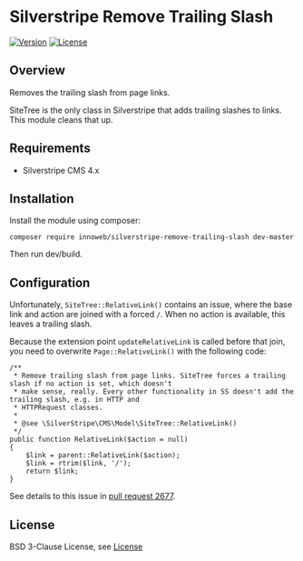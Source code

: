 # Silverstripe Remove Trailing Slash

[![Version](http://img.shields.io/packagist/v/innoweb/silverstripe-remove-trailing-slash.svg?style=flat-square)](https://packagist.org/packages/innoweb/silverstripe-remove-trailing-slash)
[![License](http://img.shields.io/packagist/l/innoweb/silverstripe-remove-trailing-slash.svg?style=flat-square)](license.md)

## Overview

Removes the trailing slash from page links.

SiteTree is the only class in Silverstripe that adds trailing slashes to links. This module cleans that up.

## Requirements

* Silverstripe CMS 4.x

## Installation

Install the module using composer:
```
composer require innoweb/silverstripe-remove-trailing-slash dev-master
```
Then run dev/build.

## Configuration

Unfortunately, `SiteTree::RelativeLink()` contains an issue, where the base link and action are joined with a forced `/`. When no action is available, this leaves a trailing slash.

Because the extension point `updateRelativeLink` is called before that join, you need to overwrite `Page::RelativeLink()` with the following code:

```
/**
 * Remove trailing slash from page links. SiteTree forces a trailing slash if no action is set, which doesn't
 * make sense, really. Every other functionality in SS doesn't add the trailing slash, e.g. in HTTP and
 * HTTPRequest classes.
 *
 * @see \SilverStripe\CMS\Model\SiteTree::RelativeLink()
 */
public function RelativeLink($action = null)
{
	$link = parent::RelativeLink($action);
	$link = rtrim($link, '/');
	return $link;
}
```

See details to this issue in [pull request 2677](https://github.com/silverstripe/silverstripe-cms/pull/2677).

## License

BSD 3-Clause License, see [License](license.md)
